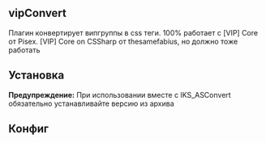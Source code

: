 ## vipConvert
Плагин конвертирует випгруппы в css теги. 
100% работает с [VIP] Core от Pisex.
[VIP] Core on CSSharp от thesamefabius, но должно тоже работать

## Установка
**Предупреждение:** При использовании вместе с IKS_ASConvert обязательно устанавливайте версию из архива

## Конфиг




